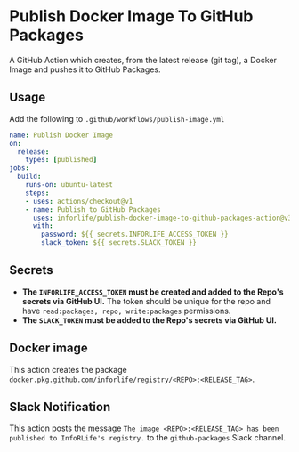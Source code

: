 # Publish Docker Image To GitHub Packages

A GitHub Action which creates, from the latest release (git tag), a Docker Image and pushes it to GitHub Packages.

## Usage
Add the following to `.github/workflows/publish-image.yml`

```yaml
name: Publish Docker Image
on:
  release:
    types: [published]
jobs:
  build:
    runs-on: ubuntu-latest
    steps:
    - uses: actions/checkout@v1
    - name: Publish to GitHub Packages
      uses: inforlife/publish-docker-image-to-github-packages-action@v3
      with:
        password: ${{ secrets.INFORLIFE_ACCESS_TOKEN }}
        slack_token: ${{ secrets.SLACK_TOKEN }}
```

## Secrets
- **The `INFORLIFE_ACCESS_TOKEN` must be created and added to the Repo's secrets via GitHub UI.** The token should be unique for the repo and have `read:packages, repo, write:packages` permissions.
- **The `SLACK_TOKEN` must be added to the Repo's secrets via GitHub UI.**

## Docker image
This action creates the package `docker.pkg.github.com/inforlife/registry/<REPO>:<RELEASE_TAG>`.

## Slack Notification
This action posts the message `The image <REPO>:<RELEASE_TAG> has been published to InfoRLife's registry.` to the `github-packages` Slack channel.
